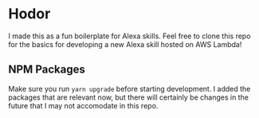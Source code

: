 # Hodor

I made this as a fun boilerplate for Alexa skills. Feel free to clone this repo for the basics for developing a new Alexa skill hosted on AWS Lambda!

## NPM Packages

Make sure you run `yarn upgrade` before starting development. I added the packages that are relevant now, but there will certainly be changes in the future that I may not accomodate in this repo.
